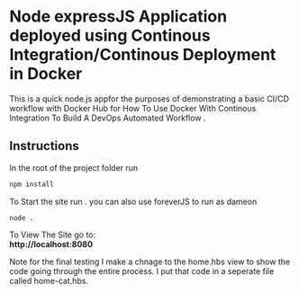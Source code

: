 # Node expressJS Application deployed using Continous Integration/Continous Deployment in Docker

This is a quick  node.js appfor the purposes of demonstrating a basic CI/CD workflow with Docker Hub for How To Use Docker With Continous Integration To Build A DevOps Automated Workflow .

## Instructions  

In the root of the project folder run 
```javascript
npm install
```
To Start the site run . you can also use foreverJS to run as dameon
```
node . 
```
To View The Site go to:  
**http://localhost:8080**

Note for the final testing I make a chnage to the home.hbs view to show the code going through the entire process. I put that code in a seperate file called home-cat.hbs.
